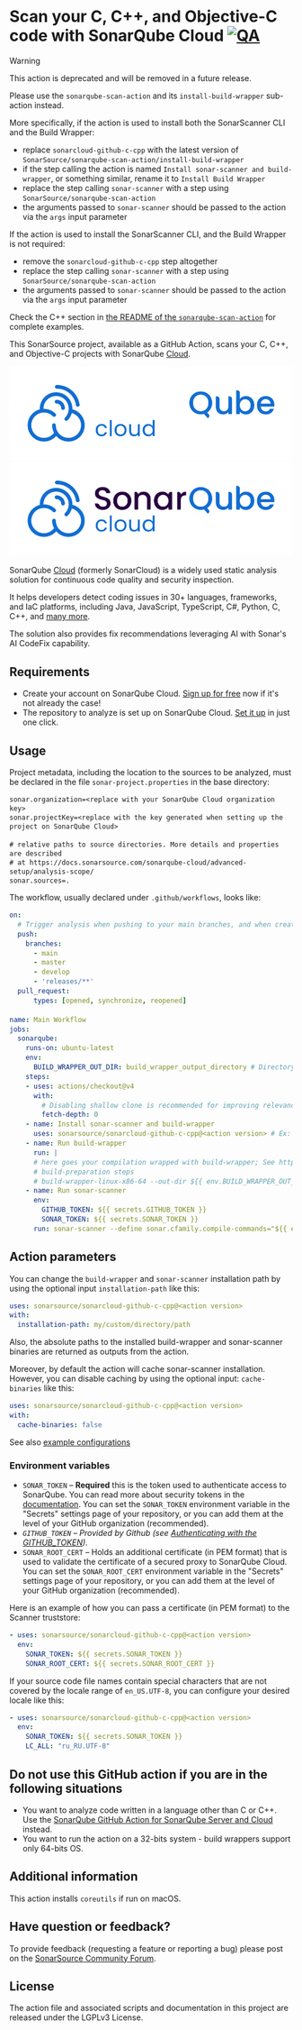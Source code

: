# Scan your C, C++, and Objective-C code with SonarQube Cloud [![QA](https://github.com/SonarSource/sonarcloud-github-c-cpp/actions/workflows/qa.yml/badge.svg)](https://github.com/SonarSource/sonarcloud-github-c-cpp/actions/workflows/qa.yml)

> [!WARNING]
> This action is deprecated and will be removed in a future release.
>
> Please use the `sonarqube-scan-action` and its `install-build-wrapper` sub-action instead.
>
> More specifically, if the action is used to install both the SonarScanner CLI and the Build Wrapper:
> - replace `sonarcloud-github-c-cpp` with the latest version of `SonarSource/sonarqube-scan-action/install-build-wrapper`
> - if the step calling the action is named `Install sonar-scanner and build-wrapper`, or something similar, rename it to `Install Build Wrapper`
> - replace the step calling `sonar-scanner` with a step using `SonarSource/sonarqube-scan-action`
> - the arguments passed to `sonar-scanner` should be passed to the action via the `args` input parameter
>
> If the action is used to install the SonarScanner CLI, and the Build Wrapper is not required:
> - remove the `sonarcloud-github-c-cpp` step altogether
> - replace the step calling `sonar-scanner` with a step using `SonarSource/sonarqube-scan-action`
> - the arguments passed to `sonar-scanner` should be passed to the action via the `args` input parameter
>
> Check the C++ section in [the README of the `sonarqube-scan-action`](https://github.com/SonarSource/sonarqube-scan-action/?tab=readme-ov-file#cloud-1) for complete examples.

This SonarSource project, available as a GitHub Action, scans your C, C++, and Objective-C projects with SonarQube [Cloud](https://www.sonarsource.com/products/sonarcloud/).

![Logo](./images/SQ_Logo_Cloud_Dark_Backgrounds.png#gh-dark-mode-only)
![Logo](./images/SQ_Logo_Cloud_Light_Backgrounds.png#gh-light-mode-only)

SonarQube [Cloud](https://www.sonarsource.com/products/sonarcloud/) (formerly SonarCloud) is a widely used static analysis solution for continuous code quality and security inspection.

It helps developers detect coding issues in 30+ languages, frameworks, and IaC platforms, including Java, JavaScript, TypeScript, C#, Python, C, C++, and [many more](https://www.sonarsource.com/knowledge/languages/).

The solution also provides fix recommendations leveraging AI with Sonar's AI CodeFix capability.

## Requirements

* Create your account on SonarQube Cloud. [Sign up for free](https://www.sonarsource.com/products/sonarcloud/signup/?utm_medium=referral&utm_source=github&utm_campaign=sc-signup&utm_content=signup-sonarcloud-listing-x-x&utm_term=ww-psp-x) now if it's not already the case!
* The repository to analyze is set up on SonarQube Cloud. [Set it up](https://sonarcloud.io/projects/create) in just one click.

## Usage

Project metadata, including the location to the sources to be analyzed, must be declared in the file `sonar-project.properties` in the base directory:

```properties
sonar.organization=<replace with your SonarQube Cloud organization key>
sonar.projectKey=<replace with the key generated when setting up the project on SonarQube Cloud>

# relative paths to source directories. More details and properties are described
# at https://docs.sonarsource.com/sonarqube-cloud/advanced-setup/analysis-scope/
sonar.sources=.
```

The workflow, usually declared under `.github/workflows`, looks like:

```yaml
on:
  # Trigger analysis when pushing to your main branches, and when creating a pull request.
  push:
    branches:
      - main
      - master
      - develop
      - 'releases/**'
  pull_request:
      types: [opened, synchronize, reopened]

name: Main Workflow
jobs:
  sonarqube:
    runs-on: ubuntu-latest
    env:
      BUILD_WRAPPER_OUT_DIR: build_wrapper_output_directory # Directory where build-wrapper output will be placed
    steps:
    - uses: actions/checkout@v4
      with:
        # Disabling shallow clone is recommended for improving relevancy of reporting
        fetch-depth: 0
    - name: Install sonar-scanner and build-wrapper
      uses: sonarsource/sonarcloud-github-c-cpp@<action version> # Ex: v4.0.0, See the latest version at https://github.com/marketplace/actions/sonarcloud-scan-for-c-and-c
    - name: Run build-wrapper
      run: |
      # here goes your compilation wrapped with build-wrapper; See https://docs.sonarsource.com/sonarqube-cloud/advanced-setup/languages/c-family/overview/#analysis-steps-using-build-wrapper for more information
      # build-preparation steps
      # build-wrapper-linux-x86-64 --out-dir ${{ env.BUILD_WRAPPER_OUT_DIR }} build-command
    - name: Run sonar-scanner
      env:
        GITHUB_TOKEN: ${{ secrets.GITHUB_TOKEN }}
        SONAR_TOKEN: ${{ secrets.SONAR_TOKEN }}
      run: sonar-scanner --define sonar.cfamily.compile-commands="${{ env.BUILD_WRAPPER_OUT_DIR }}/compile_commands.json" #Consult https://docs.sonarcloud.io/advanced-setup/ci-based-analysis/sonarscanner-cli/ for more information and options
```

## Action parameters

You can change the `build-wrapper` and `sonar-scanner` installation path by using the optional input `installation-path` like this:

```yaml
uses: sonarsource/sonarcloud-github-c-cpp@<action version>
with:
  installation-path: my/custom/directory/path
```

Also, the absolute paths to the installed build-wrapper and sonar-scanner binaries are returned as outputs from the action.

Moreover, by default the action will cache sonar-scanner installation. However, you can disable caching by using the optional input: `cache-binaries` like this:
```yaml
uses: sonarsource/sonarcloud-github-c-cpp@<action version>
with:
  cache-binaries: false
```

See also [example configurations](https://github.com/sonarsource-cfamily-examples?q=gh-actions-sc&type=all&language=&sort=)

### Environment variables

- `SONAR_TOKEN` – **Required** this is the token used to authenticate access to SonarQube. You can read more about security tokens in the [documentation](https://docs.sonarsource.com/sonarqube-cloud/managing-your-account/managing-tokens/). You can set the `SONAR_TOKEN` environment variable in the "Secrets" settings page of your repository, or you can add them at the level of your GitHub organization (recommended).
- *`GITHUB_TOKEN` – Provided by Github (see [Authenticating with the GITHUB_TOKEN](https://help.github.com/en/actions/automating-your-workflow-with-github-actions/authenticating-with-the-github_token)).*
- `SONAR_ROOT_CERT` – Holds an additional certificate (in PEM format) that is used to validate the certificate of a secured proxy to SonarQube Cloud. You can set the `SONAR_ROOT_CERT` environment variable in the "Secrets" settings page of your repository, or you can add them at the level of your GitHub organization (recommended).

Here is an example of how you can pass a certificate (in PEM format) to the Scanner truststore:

```yaml
- uses: sonarsource/sonarcloud-github-c-cpp@<action version>
  env:
    SONAR_TOKEN: ${{ secrets.SONAR_TOKEN }}
    SONAR_ROOT_CERT: ${{ secrets.SONAR_ROOT_CERT }}
```

If your source code file names contain special characters that are not covered by the locale range of `en_US.UTF-8`, you can configure your desired locale like this:

```yaml
- uses: sonarsource/sonarcloud-github-c-cpp@<action version>
  env:
    SONAR_TOKEN: ${{ secrets.SONAR_TOKEN }}
    LC_ALL: "ru_RU.UTF-8"
```

## Do not use this GitHub action if you are in the following situations

* You want to analyze code written in a language other than C or C++. Use the [SonarQube GitHub Action for SonarQube Server and Cloud](https://github.com/SonarSource/sonarqube-scan-action/) instead.
* You want to run the action on a 32-bits system - build wrappers support only 64-bits OS.

## Additional information

This action installs `coreutils` if run on macOS.

## Have question or feedback?

To provide feedback (requesting a feature or reporting a bug) please post on the [SonarSource Community Forum](https://community.sonarsource.com/tags/c/help/sc/9/github-actions).

## License

The action file and associated scripts and documentation in this project are released under the LGPLv3 License.

